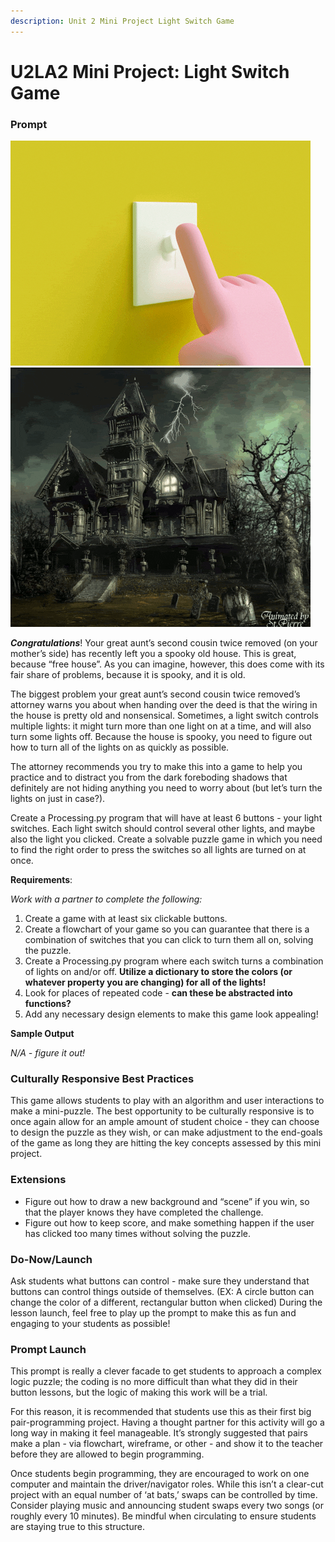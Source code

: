 ```yaml
---
description: Unit 2 Mini Project Light Switch Game
---
```


# U2LA2 Mini Project: Light Switch Game

### Prompt

![](<../.gitbook/assets/image (1) (1) (1).png>)![](<../.gitbook/assets/image (1) (4).png>)

_**Congratulations**_! Your great aunt’s second cousin twice removed (on your mother’s side) has recently left you a spooky old house. This is great, because “free house”. As you can imagine, however, this does come with its fair share of problems, because it is spooky, and it is old.

The biggest problem your great aunt’s second cousin twice removed’s attorney warns you about when handing over the deed is that the wiring in the house is pretty old and nonsensical. Sometimes, a light switch controls multiple lights: it might turn more than one light on at a time, and will also turn some lights off. Because the house is spooky, you need to figure out how to turn all of the lights on as quickly as possible.

The attorney recommends you try to make this into a game to help you practice and to distract you from the dark foreboding shadows that definitely are not hiding anything you need to worry about (but let’s turn the lights on just in case?).

Create a Processing.py program that will have at least 6 buttons - your light switches. Each light switch should control several other lights, and maybe also the light you clicked. Create a solvable puzzle game in which you need to find the right order to press the switches so all lights are turned on at once.

**Requirements**:

_Work with a partner to complete the following:_

1. Create a game with at least six clickable buttons.&#x20;
2. Create a flowchart of your game so you can guarantee that there is a combination of switches that you can click to turn them all on, solving the puzzle.&#x20;
3. Create a Processing.py program where each switch turns a combination of lights on and/or off. **Utilize a dictionary to store the colors (or whatever property you are changing) for all of the lights!**&#x20;
4. Look for places of repeated code - **can these be abstracted into functions?**
5. Add any necessary design elements to make this game look appealing!

**Sample Output**

_N/A - figure it out!_

### Culturally Responsive Best Practices

This game allows students to play with an algorithm and user interactions to make a mini-puzzle. The best opportunity to be culturally responsive is to once again allow for an ample amount of student choice - they can choose to design the puzzle as they wish, or can make adjustment to the end-goals of the game as long they are hitting the key concepts assessed by this mini project.

### Extensions

* Figure out how to draw a new background and “scene” if you win, so that the player knows they have completed the challenge.&#x20;
* Figure out how to keep score, and make something happen if the user has clicked too many times without solving the puzzle.

### Do-Now/Launch

Ask students what buttons can control - make sure they understand that buttons can control things outside of themselves. (EX: A circle button can change the color of a different, rectangular button when clicked) During the lesson launch, feel free to play up the prompt to make this as fun and engaging to your students as possible!

### Prompt Launch

This prompt is really a clever facade to get students to approach a complex logic puzzle; the coding is no more difficult than what they did in their button lessons, but the logic of making this work will be a trial.&#x20;

For this reason, it is recommended that students use this as their first big pair-programming project. Having a thought partner for this activity will go a long way in making it feel manageable. It’s strongly suggested that pairs make a plan - via flowchart, wireframe, or other - and show it to the teacher before they are allowed to begin programming.&#x20;

Once students begin programming, they are encouraged to work on one computer and maintain the driver/navigator roles. While this isn’t a clear-cut project with an equal number of ‘at bats,’ swaps can be controlled by time. Consider playing music and announcing student swaps every two songs (or roughly every 10 minutes). Be mindful when circulating to ensure students are staying true to this structure.
